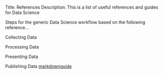 Title: References
Description: This is a list of useful references and guides for Data Science

Steps for the generic Data Science workflow based on the following reference...

Collecting Data


Processing Data


Presenting Data


Publishing Data
[markdownguide](https://www.markdownguide.org/basic-syntax)
